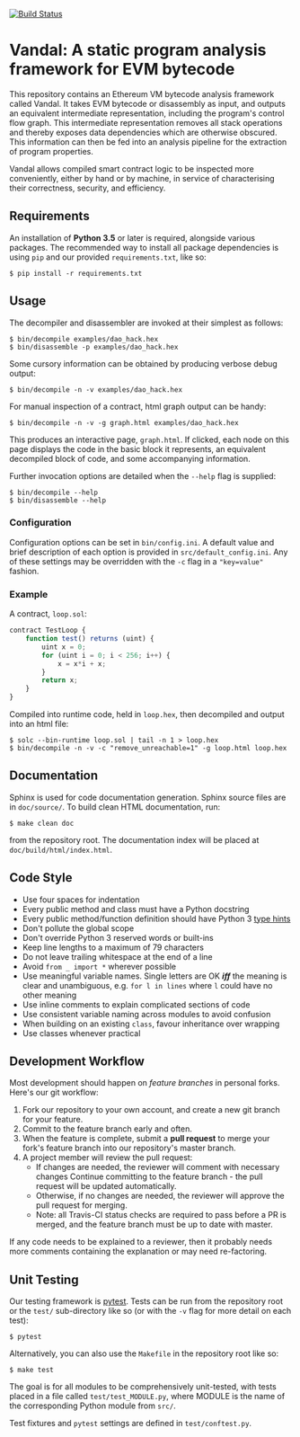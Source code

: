 [![Build Status](https://travis-ci.org/usyd-blockchain/vandal.svg?branch=master)](https://travis-ci.org/usyd-blockchain/vandal)

# Vandal: A static program analysis framework for EVM bytecode

This repository contains an Ethereum VM bytecode analysis framework called Vandal.
It takes EVM bytecode or disassembly as input, and outputs an equivalent
intermediate representation, including the program's control flow
graph. This intermediate representation removes all stack operations and
thereby exposes data dependencies which are otherwise obscured.
This information can then be fed into an analysis pipeline for the
extraction of program properties.

Vandal allows compiled smart contract logic to be inspected more conveniently,
either by hand or by machine, in service of characterising their correctness,
security, and efficiency.

## Requirements

An installation of **Python 3.5** or later is required, alongside various
packages. The recommended way to install all package dependencies is using
`pip` and our provided `requirements.txt`, like so:

```
$ pip install -r requirements.txt
```


## Usage

The decompiler and disassembler are invoked at their simplest as follows:

```
$ bin/decompile examples/dao_hack.hex
$ bin/disassemble -p examples/dao_hack.hex
```

Some cursory information can be obtained by producing verbose debug output:

```
$ bin/decompile -n -v examples/dao_hack.hex
```

For manual inspection of a contract, html graph output can be handy:

```
$ bin/decompile -n -v -g graph.html examples/dao_hack.hex
```

This produces an interactive page, `graph.html`. If clicked, each node on this
page displays the code in the basic block it represents, an equivalent
decompiled block of code, and some accompanying information.


Further invocation options are detailed when the `--help` flag is supplied:

```
$ bin/decompile --help
$ bin/disassemble --help
```

### Configuration

Configuration options can be set in `bin/config.ini`. A default value and brief
description of each option is provided in `src/default_config.ini`. Any of
these settings may be overridden with the `-c` flag in a `"key=value"` fashion.

### Example

A contract, `loop.sol`:
```javascript
contract TestLoop {
    function test() returns (uint) {
        uint x = 0;
        for (uint i = 0; i < 256; i++) {
            x = x*i + x;
        }
        return x;
    }
}
```

Compiled into runtime code, held in `loop.hex`, then decompiled
and output into an html file:
```
$ solc --bin-runtime loop.sol | tail -n 1 > loop.hex
$ bin/decompile -n -v -c "remove_unreachable=1" -g loop.html loop.hex
```


## Documentation

Sphinx is used for code documentation generation. Sphinx source files are in
`doc/source/`. To build clean HTML documentation, run:

```
$ make clean doc
```

from the repository root. The documentation index will be placed at
`doc/build/html/index.html`.


## Code Style

- Use four spaces for indentation
- Every public method and class must have a Python docstring
- Every public method/function definition should have Python 3
  [type hints](https://docs.python.org/3/library/typing.html)
- Don't pollute the global scope
- Don't override Python 3 reserved words or built-ins
- Keep line lengths to a maximum of 79 characters
- Do not leave trailing whitespace at the end of a line
- Avoid `from _ import *` wherever possible
- Use meaningful variable names. Single letters are OK ***iff*** the meaning is
  clear and unambiguous, e.g. `for l in lines` where `l` could have no other
  meaning
- Use inline comments to explain complicated sections of code
- Use consistent variable naming across modules to avoid confusion
- When building on an existing `class`, favour inheritance over wrapping
- Use classes whenever practical

## Development Workflow

Most development should happen on *feature branches* in personal forks. Here's
our git workflow:

1. Fork our repository to your own account, and create a new git branch for
   your feature.
2. Commit to the feature branch early and often.
3. When the feature is complete, submit a **pull request** to merge your fork's
   feature branch into our repository's master branch.
4. A project member will review the pull request:
    - If changes are needed, the reviewer will comment with necessary changes
      Continue committing to the feature branch - the pull request will be
      updated automatically.
    - Otherwise, if no changes are needed, the reviewer will approve the pull
      request for merging.
    - Note: all Travis-CI status checks are required to pass before a PR is
      merged, and the feature branch must be up to date with master.

If any code needs to be explained to a reviewer, then it probably needs
more comments containing the explanation or may need re-factoring.

## Unit Testing

Our testing framework is [pytest](http://doc.pytest.org/). Tests can be run
from the repository root or the `test/` sub-directory like so (or with the `-v`
flag for more detail on each test):

```
$ pytest
```

Alternatively, you can also use the `Makefile` in the repository root like so:

```
$ make test
```

The goal is for all modules to be comprehensively unit-tested, with tests
placed in a file called `test/test_MODULE.py`, where MODULE is the name of the
corresponding Python module from `src/`.

Test fixtures and `pytest` settings are defined in `test/conftest.py`.
